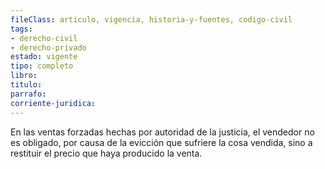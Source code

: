 ```yaml
---
fileClass: articulo, vigencia, historia-y-fuentes, codigo-civil
tags:
- derecho-civil
- derecho-privado
estado: vigente
tipo: completo
libro:
titulo:
parrafo:
corriente-juridica:
---
```

En las ventas forzadas hechas por autoridad de la justicia, el vendedor no es obligado, por causa de la evicción que sufriere la cosa vendida, sino a restituir el precio que haya producido la venta.